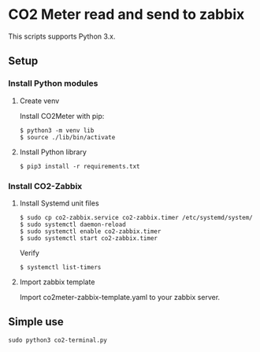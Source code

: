 # CO2 Meter read and send to zabbix

This scripts supports Python 3.x.

## Setup

### Install Python modules

1. Create venv

    Install CO2Meter with pip:
    ```shell
    $ python3 -m venv lib
    $ source ./lib/bin/activate
    ```

1. Install Python library

    ```shell
    $ pip3 install -r requirements.txt
    ```
### Install CO2-Zabbix 

1. Install Systemd unit files

    ```shell
    $ sudo cp co2-zabbix.service co2-zabbix.timer /etc/systemd/system/
    $ sudo systemctl daemon-reload
    $ sudo systemctl enable co2-zabbix.timer
    $ sudo systemctl start co2-zabbix.timer
    ```

    Verify
    ```shell
    $ systemctl list-timers
    ```

1. Import zabbix template

   Import co2meter-zabbix-template.yaml to your zabbix server.

## Simple use

```shell
sudo python3 co2-terminal.py
```
